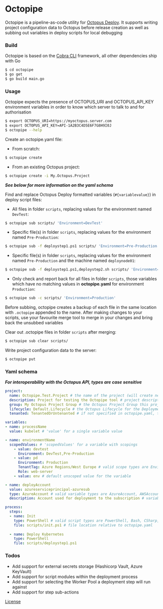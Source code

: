 # Octopipe

Octopipe is a pipeline-as-code utility for [Octopus Deploy].  It supports writing project configuration data to Octopus before release creation as well as subbing out variables in deploy scripts for local debugging

### Build

Octopipe is based on the [Cobra CLI] framework, all other dependencies ship with Go

```sh
$ cd octopipe
$ go get
$ go build main.go
```

### Usage

Octopipe expects the presence of OCTOPUS_URI and OCTOPUS_API_KEY environment variables in order to know which server to talk to and for authorisation
```sh
$ export OCTOPUS_URI=https://myoctopus.server.com
$ export OCTOPUS_API_KEY=API-1A2B3C4D5E6F7G8H9I0J
$ octopipe --help
```
Create an octopipe.yaml file:

- From scratch:
```sh
$ octopipe create
```
- From an existing Octopus project:
```sh
$ octopipe create -i My.Octopus.Project
```
**_See below for more information on the yaml schema_**

Find and replace Octopus Deploy formatted variables (`#{variablevalue}`) in deploy script files:

- All files in folder `scripts`, replacing values for the environment named `DevTest`:
    
```sh
$ octopipe sub scripts/ 'Environment=DevTest'
```
- Specific file(s) in folder `scripts`, replacing values for the environment named `Pre-Production`:
```sh
$ octopipe sub -f deploystep1.ps1 scripts/ 'Environment=Pre-Production'
```
- Specific file(s) in folder `scripts`, replacing values for the environment named `Pre-Production` and the machine named `deploynode01`:
```sh
$ octopipe sub -f deploystep1.ps1,deploystep2.sh scripts/ 'Environment=Pre-Production,Machine=deploynode01'
```
- Only check and report back for all files in folder `scripts`, those variables which have no matching values in **octopipe.yaml** for environment `Production`:
```sh
$ octopipe sub -c scripts/ 'Environment=Production'
```

Before subbing, octopipe creates a backup of each file in the same location with `.octopipe` appended to the name.  After making changes to your scripts, use your favourite merge tool to merge in your changes and bring back the unsubbed variables

Clear out .octopipe files in folder `scripts` after merging:
```sh
$ octopipe sub clear scripts/
```
Write project configuration data to the server:
```sh
$ octopipe put
```
### Yaml schema

**_For interoperability with the Octopus API, types are case sensitive_**

```Yaml
project:
  name: Octopipe.Test.Project # the name of the project (will create new if the slug does not resolve)
  description: Project for testing the Octopipe tool # project description
  group: My Octopus Project Group # the Octopus Project Group this project will belong to
  lifecycle: Default.Lifecycle # the Octopus Lifecycle for the Deployment Process
  tenanted: TenantedOrUntenanted # if not specified in octopipe.yaml, the default is Untenanted. Valid tenancy types are Tenanted, Untenanted, TenantedOrUntenanted

variables:
- name: processName
  value: kubelet # 'value' for a single variable value

- name: environmentName
  scopedValues: # 'scopedValues' for a variable with scopings
    - value: devtest
      Environment: DevTest,Pre-Production
    - value: pd
      Environment: Production
      TenantTag: Azure Regions/West Europe # valid scope types are Environment, Machine, TenantTag, Channel, Action, Role
      Role: web-server
    - value: env # default unscoped value for the variable

- name: deployAccount
  value: azureserviceprincipal-azuresub
  type: AzureAccount # valid variable types are AzureAccount, AWSAccount, Certificate, String (default)
  description: Account used for deployment to the subscription # variable description

process:
  steps:
  - name: Init
    type: PowerShell # valid script types are PowerShell, Bash, CSharp, FSharp
    file: scripts/init.ps1 # file location relative to octopipe.yaml
    
  - name: Deploy Kubernetes
    type: PowerShell
    file: scripts/deploystep1.ps1
```
### Todos

 - Add support for external secrets storage (Hashicorp Vault, Azure KeyVault)
 - Add support for script modules within the deployment process
 - Add support for selecting the Worker Pool a deployment step will run against
 - Add support for step sub-actions

[License]


   [Octopus Deploy]: <https://octopus.com>
   [Cobra CLI]: <https://github.com/spf13/cobra>
   [License]: <https://github.com/ASOS/octopipe/blob/master/LICENSE>